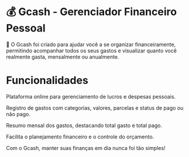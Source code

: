 # 💰 Gcash - Gerenciador Financeiro Pessoal

🎯 O Gcash foi criado para ajudar você a se organizar financeiramente, permitindo acompanhar todos os seus gastos e visualizar quanto você realmente gasta, mensalmente ou anualmente.

# Funcionalidades

Plataforma online para gerenciamento de lucros e despesas pessoais.

Registro de gastos com categorias, valores, parcelas e status de pago ou não pago.

Resumo mensal dos gastos, destacando total gasto e total pago.

Facilita o planejamento financeiro e o controle do orçamento.

Com o Gcash, manter suas finanças em dia nunca foi tão simples!
